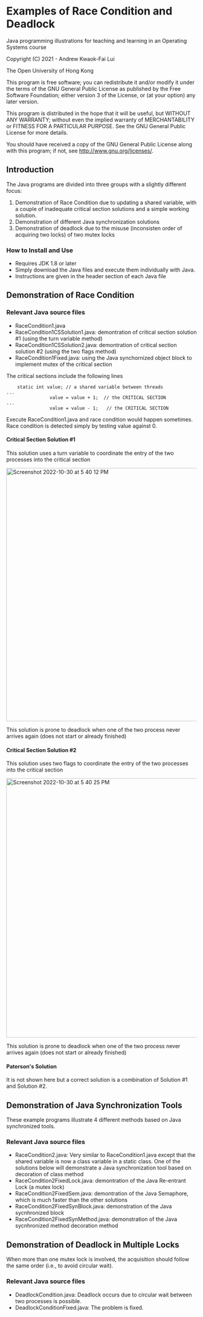 # Examples of Race Condition and Deadlock
Java programming illustrations for teaching and learning in an Operating Systems course

Copyright (C) 2021 - Andrew Kwaok-Fai Lui

The Open University of Hong Kong

This program is free software; you can redistribute it and/or modify it under the terms of the GNU General Public License as published by the Free Software Foundation; either version 3 of the License, or (at your option) any later version.

This program is distributed in the hope that it will be useful, but WITHOUT ANY WARRANTY; without even the implied warranty of MERCHANTABILITY or FITNESS FOR A PARTICULAR PURPOSE. See the GNU General Public License for more details.

You should have received a copy of the GNU General Public License along with this program; if not, see http://www.gnu.org/licenses/.

## Introduction

The Java programs are divided into three groups with a slightly different focus:
1. Demonstration of Race Condition due to updating a shared variable, with a couple of inadequate critical section solutions and a simple working solution.
2. Demonstration of different Java synchronization solutions
3. Demonstration of deadlock due to the misuse (inconsisten order of acquiring two locks) of two mutex locks

### How to Install and Use

* Requires JDK 1.8 or later
* Simply download the Java files and execute them individually with Java. 
* Instructions are given in the header section of each Java file

## Demonstration of Race Condition
### Relevant Java source files
* RaceCondition1.java
* RaceCondition1CSSolution1.java: demontration of critical section solution #1 (using the turn variable method)
* RaceCondition1CSSolution2.java: demontration of critical section solution #2 (using the two flags method)
* RaceCondition1Fixed.java: using the Java synchornized object block to implement mutex of the critical section

The critical sections include the following lines
```
    static int value; // a shared variable between threads
...
                value = value + 1;  // the CRITICAL SECTION
...
                value = value - 1;   // the CRITICAL SECTION
```
Execute RaceCondition1.java and race condition would happen sometimes. Race condition is detected simply by testing value against 0.

#### Critical Section Solution #1

This solution uses a turn variable to coordinate the entry of the two processes into the critical section

<img width="670" alt="Screenshot 2022-10-30 at 5 40 12 PM" src="https://user-images.githubusercontent.com/8808539/198872153-8c0388e0-3417-428b-9c76-b51bf81a25e8.png">

This solution is prone to deadlock when one of the two process never arrives again (does not start or already finished)

#### Critical Section Solution #2

This solution uses two flags to coordinate the entry of the two processes into the critical section

<img width="686" alt="Screenshot 2022-10-30 at 5 40 25 PM" src="https://user-images.githubusercontent.com/8808539/198876435-64564c1f-b575-42f0-a002-3ed24db3e452.png">

This solution is prone to deadlock when one of the two process never arrives again (does not start or already finished)

#### Paterson's Solution

It is not shown here but a correct solution is a combination of Solution #1 and Solution #2.

## Demonstration of Java Synchronization Tools

These example programs illustrate 4 different methods based on Java synchronized tools.

### Relevant Java source files
* RaceCondition2.java: Very similar to RaceCondition1.java except that the shared variable is now a class variable in a static class.  One of the solutions below will demonstrate a Java synchronization tool based on decoration of class method 
* RaceCondition2FixedLock.java: demontration of the Java Re-entrant Lock (a mutex lock)
* RaceCondition2FixedSem.java: demontration of the Java Semaphore, which is much faster than the other solutions
* RaceCondition2FixedSynBlock.java: demonstration of the Java sycnhronized block
* RaceCondition2FixedSynMethod.java: demonstration of the Java sycnhronized method decoration method

## Demonstration of Deadlock in Multiple Locks

When more than one mutex lock is involved, the acquisition should follow the same order (i.e., to avoid circular wait).

### Relevant Java source files
* DeadlockCondition.java: Deadlock occurs due to circular wait between two processes is possible.
* DeadlockConditionFixed.java: The problem is fixed.



